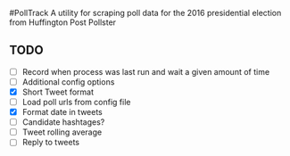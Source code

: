#PollTrack
A utility for scraping poll data for the 2016 presidential election from Huffington Post Pollster

## TODO
- [ ] Record when process was last run and wait a given amount of time
- [ ] Additional config options
- [x] Short Tweet format
- [ ] Load poll urls from config file
- [x] Format date in tweets
- [ ] Candidate hashtages?
- [ ] Tweet rolling average
- [ ] Reply to tweets